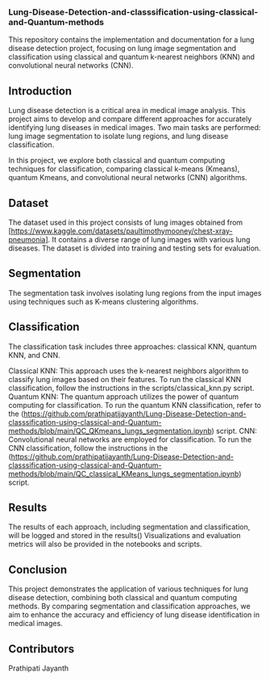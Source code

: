 ### Lung-Disease-Detection-and-classsification-using-classical-and-Quantum-methods
This repository contains the implementation and documentation for a lung disease detection project, focusing on lung image segmentation and classification using classical and quantum k-nearest neighbors (KNN) and convolutional neural networks (CNN).

 

## Introduction
Lung disease detection is a critical area in medical image analysis. This project aims to develop and compare different approaches for accurately identifying lung diseases in medical images. Two main tasks are performed: lung image segmentation to isolate lung regions, and lung disease classification.

In this project, we explore both classical and quantum computing techniques for classification, comparing classical k-means (Kmeans), quantum Kmeans, and convolutional neural networks (CNN) algorithms.

## Dataset
The dataset used in this project consists of lung images obtained from [https://www.kaggle.com/datasets/paultimothymooney/chest-xray-pneumonia]. It contains a diverse range of lung images with various lung diseases. The dataset is divided into training and testing sets for evaluation.

## Segmentation
The segmentation task involves isolating lung regions from the input images using techniques such as K-means clustering algorithms.


## Classification
The classification task includes three approaches: classical KNN, quantum KNN, and CNN.

Classical KNN: This approach uses the k-nearest neighbors algorithm to classify lung images based on their features. To run the classical KNN classification, follow the instructions in the scripts/classical_knn.py script.
Quantum KNN: The quantum approach utilizes the power of quantum computing for classification. To run the quantum KNN classification, refer to the (https://github.com/prathipatijayanth/Lung-Disease-Detection-and-classsification-using-classical-and-Quantum-methods/blob/main/QC_QKmeans_lungs_segmentation.ipynb) script.
CNN: Convolutional neural networks are employed for classification. To run the CNN classification, follow the instructions in the (https://github.com/prathipatijayanth/Lung-Disease-Detection-and-classsification-using-classical-and-Quantum-methods/blob/main/QC_classical_KMeans_lungs_segmentation.ipynb) script.

## Results
The results of each approach, including segmentation and classification, will be logged and stored in the results() Visualizations and evaluation metrics will also be provided in the notebooks and scripts.

## Conclusion
This project demonstrates the application of various techniques for lung disease detection, combining both classical and quantum computing methods. By comparing segmentation and classification approaches, we aim to enhance the accuracy and efficiency of lung disease identification in medical images.

## Contributors
Prathipati Jayanth
